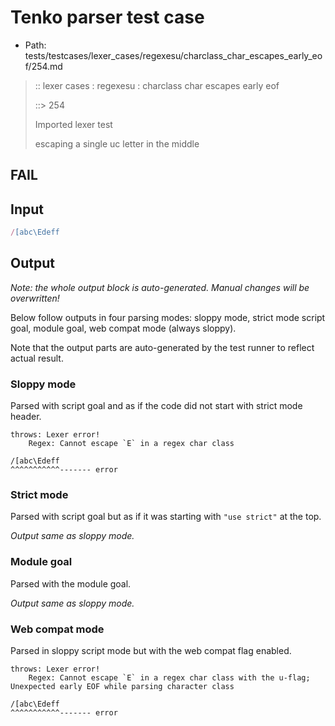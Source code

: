 # Tenko parser test case

- Path: tests/testcases/lexer_cases/regexesu/charclass_char_escapes_early_eof/254.md

> :: lexer cases : regexesu : charclass char escapes early eof
>
> ::> 254
>
> Imported lexer test
>
> escaping a single uc letter in the middle

## FAIL

## Input

`````js
/[abc\Edeff
`````

## Output

_Note: the whole output block is auto-generated. Manual changes will be overwritten!_

Below follow outputs in four parsing modes: sloppy mode, strict mode script goal, module goal, web compat mode (always sloppy).

Note that the output parts are auto-generated by the test runner to reflect actual result.

### Sloppy mode

Parsed with script goal and as if the code did not start with strict mode header.

`````
throws: Lexer error!
    Regex: Cannot escape `E` in a regex char class

/[abc\Edeff
^^^^^^^^^^^------- error
`````

### Strict mode

Parsed with script goal but as if it was starting with `"use strict"` at the top.

_Output same as sloppy mode._

### Module goal

Parsed with the module goal.

_Output same as sloppy mode._

### Web compat mode

Parsed in sloppy script mode but with the web compat flag enabled.

`````
throws: Lexer error!
    Regex: Cannot escape `E` in a regex char class with the u-flag; Unexpected early EOF while parsing character class

/[abc\Edeff
^^^^^^^^^^^------- error
`````

